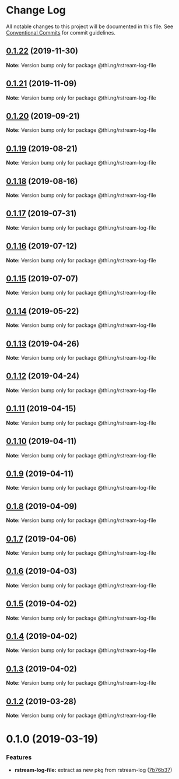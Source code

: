 # Change Log

All notable changes to this project will be documented in this file.
See [Conventional Commits](https://conventionalcommits.org) for commit guidelines.

## [0.1.22](https://github.com/thi-ng/umbrella/compare/@thi.ng/rstream-log-file@0.1.21...@thi.ng/rstream-log-file@0.1.22) (2019-11-30)

**Note:** Version bump only for package @thi.ng/rstream-log-file





## [0.1.21](https://github.com/thi-ng/umbrella/compare/@thi.ng/rstream-log-file@0.1.20...@thi.ng/rstream-log-file@0.1.21) (2019-11-09)

**Note:** Version bump only for package @thi.ng/rstream-log-file





## [0.1.20](https://github.com/thi-ng/umbrella/compare/@thi.ng/rstream-log-file@0.1.19...@thi.ng/rstream-log-file@0.1.20) (2019-09-21)

**Note:** Version bump only for package @thi.ng/rstream-log-file





## [0.1.19](https://github.com/thi-ng/umbrella/compare/@thi.ng/rstream-log-file@0.1.18...@thi.ng/rstream-log-file@0.1.19) (2019-08-21)

**Note:** Version bump only for package @thi.ng/rstream-log-file





## [0.1.18](https://github.com/thi-ng/umbrella/compare/@thi.ng/rstream-log-file@0.1.17...@thi.ng/rstream-log-file@0.1.18) (2019-08-16)

**Note:** Version bump only for package @thi.ng/rstream-log-file





## [0.1.17](https://github.com/thi-ng/umbrella/compare/@thi.ng/rstream-log-file@0.1.16...@thi.ng/rstream-log-file@0.1.17) (2019-07-31)

**Note:** Version bump only for package @thi.ng/rstream-log-file





## [0.1.16](https://github.com/thi-ng/umbrella/compare/@thi.ng/rstream-log-file@0.1.15...@thi.ng/rstream-log-file@0.1.16) (2019-07-12)

**Note:** Version bump only for package @thi.ng/rstream-log-file





## [0.1.15](https://github.com/thi-ng/umbrella/compare/@thi.ng/rstream-log-file@0.1.14...@thi.ng/rstream-log-file@0.1.15) (2019-07-07)

**Note:** Version bump only for package @thi.ng/rstream-log-file





## [0.1.14](https://github.com/thi-ng/umbrella/compare/@thi.ng/rstream-log-file@0.1.13...@thi.ng/rstream-log-file@0.1.14) (2019-05-22)

**Note:** Version bump only for package @thi.ng/rstream-log-file





## [0.1.13](https://github.com/thi-ng/umbrella/compare/@thi.ng/rstream-log-file@0.1.12...@thi.ng/rstream-log-file@0.1.13) (2019-04-26)

**Note:** Version bump only for package @thi.ng/rstream-log-file





## [0.1.12](https://github.com/thi-ng/umbrella/compare/@thi.ng/rstream-log-file@0.1.11...@thi.ng/rstream-log-file@0.1.12) (2019-04-24)

**Note:** Version bump only for package @thi.ng/rstream-log-file





## [0.1.11](https://github.com/thi-ng/umbrella/compare/@thi.ng/rstream-log-file@0.1.10...@thi.ng/rstream-log-file@0.1.11) (2019-04-15)

**Note:** Version bump only for package @thi.ng/rstream-log-file





## [0.1.10](https://github.com/thi-ng/umbrella/compare/@thi.ng/rstream-log-file@0.1.9...@thi.ng/rstream-log-file@0.1.10) (2019-04-11)

**Note:** Version bump only for package @thi.ng/rstream-log-file





## [0.1.9](https://github.com/thi-ng/umbrella/compare/@thi.ng/rstream-log-file@0.1.8...@thi.ng/rstream-log-file@0.1.9) (2019-04-11)

**Note:** Version bump only for package @thi.ng/rstream-log-file





## [0.1.8](https://github.com/thi-ng/umbrella/compare/@thi.ng/rstream-log-file@0.1.7...@thi.ng/rstream-log-file@0.1.8) (2019-04-09)

**Note:** Version bump only for package @thi.ng/rstream-log-file





## [0.1.7](https://github.com/thi-ng/umbrella/compare/@thi.ng/rstream-log-file@0.1.6...@thi.ng/rstream-log-file@0.1.7) (2019-04-06)

**Note:** Version bump only for package @thi.ng/rstream-log-file





## [0.1.6](https://github.com/thi-ng/umbrella/compare/@thi.ng/rstream-log-file@0.1.5...@thi.ng/rstream-log-file@0.1.6) (2019-04-03)

**Note:** Version bump only for package @thi.ng/rstream-log-file





## [0.1.5](https://github.com/thi-ng/umbrella/compare/@thi.ng/rstream-log-file@0.1.4...@thi.ng/rstream-log-file@0.1.5) (2019-04-02)

**Note:** Version bump only for package @thi.ng/rstream-log-file





## [0.1.4](https://github.com/thi-ng/umbrella/compare/@thi.ng/rstream-log-file@0.1.3...@thi.ng/rstream-log-file@0.1.4) (2019-04-02)

**Note:** Version bump only for package @thi.ng/rstream-log-file





## [0.1.3](https://github.com/thi-ng/umbrella/compare/@thi.ng/rstream-log-file@0.1.2...@thi.ng/rstream-log-file@0.1.3) (2019-04-02)

**Note:** Version bump only for package @thi.ng/rstream-log-file





## [0.1.2](https://github.com/thi-ng/umbrella/compare/@thi.ng/rstream-log-file@0.1.1...@thi.ng/rstream-log-file@0.1.2) (2019-03-28)

**Note:** Version bump only for package @thi.ng/rstream-log-file







# 0.1.0 (2019-03-19)


### Features

* **rstream-log-file:** extract as new pkg from rstream-log ([7b76b37](https://github.com/thi-ng/umbrella/commit/7b76b37))
